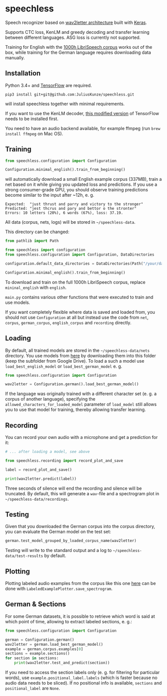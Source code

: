 # speechless
Speech recognizer based on [wav2letter architecture](https://arxiv.org/pdf/1609.03193v2.pdf) built with [Keras](https://keras.io/).

Supports CTC loss, KenLM and greedy decoding and transfer learning between different languages. ASG loss is currently not supported.

Training for English with the [1000h LibriSpeech corpus](http://www.openslr.org/12) works out of the box, 
while training for the German language requires downloading data manually.

## Installation

Python 3.4+ and [TensorFlow](https://www.tensorflow.org/install/) are required.

    pip3 install git+git@github.com:JuliusKunze/speechless.git

will install speechless together with minimal requirements.

If you want to use the KenLM decoder, [this modified version](https://github.com/timediv/tensorflow-with-kenlm) of TensorFlow needs to be installed first.

You need to have an audio backend available, for example ffmpeg (run `brew install ffmpeg` on Mac OS).  

## Training

```python
from speechless.configuration import Configuration

Configuration.minimal_english().train_from_beginning()
```
    
will automatically download a small English example corpus (337MB), 
train a net based on it while giving you updated loss and predictions.
If you use a strong consumer-grade GPU, you should observe training predictions become similar to the input after ~12h, e. g.
```
Expected:  "just thrust and parry and victory to the stronger"
Predicted: "jest thcrus and pary and bettor o the stronter"
Errors: 10 letters (20%), 6 words (67%), loss: 37.19.
```

All data (corpus, nets, logs) will be stored in `~/speechless-data`.

This directory can be changed:
```python
from pathlib import Path

from speechless import configuration
from speechless.configuration import Configuration, DataDirectories

configuration.default_data_directories = DataDirectories(Path("/your/data/path"))

Configuration.minimal_english().train_from_beginning()
```

To download and train on the full 1000h LibriSpeech corpus, replace `mininal_english` with `english`.

`main.py` contains various other functions that were executed to train and use models.

If you want completely flexible where data is saved and loaded from, 
you should not use `Configuration` at all but instead use the code from `net`, `corpus`, `german_corpus`, `english_corpus` and `recording` directly.

## Loading

By default, all trained models are stored in the `~/speechless-data/nets` directory. 
You use models from [here](https://drive.google.com/drive/folders/0B0Azt-a50ylyal9JVDJnbXJJd2c?resourcekey=0-fVYtlyCyldcgeVdo_-OQ6A&usp=sharing) by downloading them into this folder (keep the subfolder from Google Drive).
To load a such a model use `load_best_english_model` or `load_best_german_model` e. g.

```python
from speechless.configuration import Configuration

wav2letter = Configuration.german().load_best_german_model()
```

If the language was originally trained with a different character set (e. g. a corpus of another language),
specifying the `allowed_characters_for_loaded_model` parameter of `load_model` still allows you to use that model for training, 
thereby allowing transfer learning. 

## Recording

You can record your own audio with a microphone and get a prediction for it:
```python
# ... after loading a model, see above

from speechless.recording import record_plot_and_save

label = record_plot_and_save()

print(wav2letter.predict(label))
```

Three seconds of silence will end the recording and silence will be truncated.
By default, this will generate a `wav`-file and a spectrogram plot in `~/speechless-data/recordings`.


## Testing

Given that you downloaded the German corpus into the corpus directory, you can evaluate the German model on the test set:

```python
german.test_model_grouped_by_loaded_corpus_name(wav2letter)
```

Testing will write to the standard output and a log to `~/speechless-data/test-results` by default.

## Plotting

Plotting labeled audio examples from the corpus like this one [here](https://docs.google.com/presentation/d/1X30IcB-CzCxnGt780ze0qOrbsRtDrxbWrZ_zQ91TOZQ/edit#slide=id.g1b9173e933_0_15) can be done with `LabeledExamplePlotter.save_spectrogram`.

## German & Sections

For some German datasets, it is possible to retrieve which word is said at which point of time, 
allowing to extract labeled sections, e. g.:

```python
from speechless.configuration import Configuration

german = Configuration.german()
wav2letter = german.load_best_german_model()
example = german.corpus.examples[0]
sections = example.sections()
for section in sections:
    print(wav2letter.test_and_predict(section))
```

If you need to access the section labels only (e. g. for filtering for particular words), 
use `example.positional_label.labels` (which is faster because no audio data needs to be sliced).
If no positional info is available, `sections` and `positional_label` are `None`.
